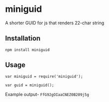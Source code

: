 miniguid
=========

A shorter GUID for js that renders 22-char string

## Installation

  `npm install miniguid`

## Usage

    var miniguid = require('miniguid');

    var guid = miniguid();
  
  
  Example output- `FfG92gOIaaCNEZ0B209j5g`
